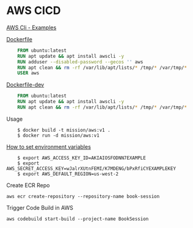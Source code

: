 # AWS CICD

[AWS Cli - Examples](https://github.com/aws/aws-cli/tree/develop/awscli/examples)


[Dockerfile](https://github.com/mission-io/DevOps/blob/dev/cloud/aws/Dockerfile)

```dockerfile
    FROM ubuntu:latest
    RUN apt update && apt install awscli -y
    RUN adduser --disabled-password --gecos '' aws
    RUN apt clean && rm -rf /var/lib/apt/lists/* /tmp/* /var/tmp/*
    USER aws
 ```
 

[Dockerfile-dev](https://github.com/mission-io/DevOps/blob/dev/cloud/aws/Dockerfile-dev)

```dockerfile
    FROM ubuntu:latest
    RUN apt update && apt install awscli -y
    RUN apt clean && rm -rf /var/lib/apt/lists/* /tmp/* /var/tmp/*
```    

Usage
```shell
    $ docker build -t mission/aws:v1 .
    $ docker run -d mission/aws:v1
```

[How to set environment variables](https://docs.aws.amazon.com/cli/latest/userguide/cli-configure-envvars.html)
```shell
    $ export AWS_ACCESS_KEY_ID=AKIAIOSFODNN7EXAMPLE
    $ export AWS_SECRET_ACCESS_KEY=wJalrXUtnFEMI/K7MDENG/bPxRfiCYEXAMPLEKEY
    $ export AWS_DEFAULT_REGION=us-west-2
```

Create ECR Repo
```shell
aws ecr create-repository --repository-name book-session
```

Trigger Code Build in AWS
```shell
aws codebuild start-build --project-name BookSession
```
